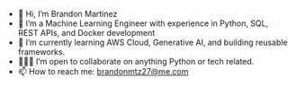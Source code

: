 - 👋 Hi, I’m Brandon Martinez
- 👀 I’m a Machine Learning Engineer with experience in Python, SQL, REST APIs, and Docker development
- 🌱 I’m currently learning AWS Cloud, Generative AI, and building reusable frameworks.
- 👨🏻‍💻 I’m open to collaborate on anything Python or tech related.
- 📫 How to reach me: brandonmtz27@me.com

<!---
Brandon-Martinez27/Brandon-Martinez27 is a ✨ special ✨ repository because its `README.md` (this file) appears on your GitHub profile.
You can click the Preview link to take a look at your changes.
--->
